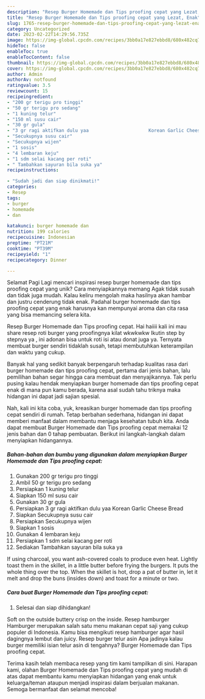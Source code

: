 ```yaml
---
description: "Resep Burger Homemade dan Tips proofing cepat yang Lezat, Enak"
title: "Resep Burger Homemade dan Tips proofing cepat yang Lezat, Enak"
slug: 1765-resep-burger-homemade-dan-tips-proofing-cepat-yang-lezat-enak
category: Uncategorized
date: 2023-02-22T14:29:56.735Z
image: https://img-global.cpcdn.com/recipes/3bb0a17e827ebbd8/680x482cq70/burger-homemade-dan-tips-proofing-cepat-foto-resep-utama.jpg
hideToc: false
enableToc: true
enableTocContent: false
thumbnail: https://img-global.cpcdn.com/recipes/3bb0a17e827ebbd8/680x482cq70/burger-homemade-dan-tips-proofing-cepat-foto-resep-utama.jpg
cover: https://img-global.cpcdn.com/recipes/3bb0a17e827ebbd8/680x482cq70/burger-homemade-dan-tips-proofing-cepat-foto-resep-utama.jpg
author: Admin
authorAv: notfound
ratingvalue: 3.5
reviewcount: 15
recipeingredient:
- "200 gr terigu pro tinggi"
- "50 gr terigu pro sedang"
- "1 kuning telur"
- "150 ml susu cair"
- "30 gr gula"
- "3 gr ragi aktifkan dulu yaa                      Korean Garlic Cheese Bread"
- "Secukupnya susu cair"
- "Secukupnya wijen"
- "1 sosis"
- "4 lembaran keju"
- "1 sdm selai kacang per roti"
- " Tambahkan sayuran bila suka ya"
recipeinstructions:

- "Sudah jadi dan siap dinikmati!"
categories:
- Resep
tags:
- burger
- homemade
- dan

katakunci: burger homemade dan 
nutrition: 199 calories
recipecuisine: Indonesian
preptime: "PT21M"
cooktime: "PT39M"
recipeyield: "1"
recipecategory: Dinner

---
```



Selamat Pagi Lagi mencari inspirasi resep burger homemade dan tips proofing cepat yang unik? Cara menyiapkannya memang Agak tidak susah dan tidak juga mudah. Kalau keliru mengolah maka hasilnya akan hambar dan justru cenderung tidak enak. Padahal burger homemade dan tips proofing cepat yang enak harusnya kan mempunyai aroma dan cita rasa yang bisa memancing selera kita.


Resep Burger Homemade dan Tips proofing cepat. Hai haiiii kali ini mau share resep roti burger yang proofingnya kilat wkwkwkw Ikutin step by stepnya ya , ini adonan bisa untuk roti isi atau donat juga ya. Ternyata membuat burger sendiri tidaklah susah, tetapi membutuhkan keterampilan dan waktu yang cukup.

Banyak hal yang sedikit banyak berpengaruh terhadap kualitas rasa dari burger homemade dan tips proofing cepat, pertama dari jenis bahan, lalu pemilihan bahan segar hingga cara membuat dan menyajikannya. Tak perlu pusing kalau hendak menyiapkan burger homemade dan tips proofing cepat enak di mana pun kamu berada, karena asal sudah tahu triknya maka hidangan ini dapat jadi sajian spesial.


Nah, kali ini kita coba, yuk, kreasikan burger homemade dan tips proofing cepat sendiri di rumah. Tetap berbahan sederhana, hidangan ini dapat memberi manfaat dalam membantu menjaga kesehatan tubuh kita. Anda dapat membuat Burger Homemade dan Tips proofing cepat memakai 12 jenis bahan dan 0 tahap pembuatan. Berikut ini langkah-langkah dalam menyiapkan hidangannya.

<!--inarticleads1-->

##### Bahan-bahan dan bumbu yang digunakan dalam menyiapkan Burger Homemade dan Tips proofing cepat:

1. Gunakan 200 gr terigu pro tinggi
1. Ambil 50 gr terigu pro sedang
1. Persiapkan 1 kuning telur
1. Siapkan 150 ml susu cair
1. Gunakan 30 gr gula
1. Persiapkan 3 gr ragi aktifkan dulu yaa                      Korean Garlic Cheese Bread
1. Siapkan Secukupnya susu cair
1. Persiapkan Secukupnya wijen
1. Siapkan 1 sosis
1. Gunakan 4 lembaran keju
1. Persiapkan 1 sdm selai kacang per roti
1. Sediakan  Tambahkan sayuran bila suka ya


If using charcoal, you want ash-covered coals to produce even heat. Lightly toast them in the skillet, in a little butter before frying the burgers. It puts the whole thing over the top. When the skillet is hot, drop a pat of butter in, let it melt and drop the buns (insides down) and toast for a minute or two. 

<!--inarticleads2-->

##### Cara buat Burger Homemade dan Tips proofing cepat:


1. Selesai dan siap dihidangkan!

Soft on the outside buttery crisp on the inside. Resep hamburger Hamburger merupakan salah satu menu makanan cepat saji yang cukup populer di Indonesia. Kamu bisa mengikuti resep hamburger agar hasil dagingnya lembut dan juicy. Resep burger telur asin Apa jadinya kalau burger memiliki isian telur asin di tengahnya? Burger Homemade dan Tips proofing cepat. 

Terima kasih telah membaca resep yang tim kami tampilkan di sini. Harapan kami, olahan Burger Homemade dan Tips proofing cepat yang mudah di atas dapat membantu kamu menyiapkan hidangan yang enak untuk keluarga/teman ataupun menjadi inspirasi dalam berjualan makanan. Semoga bermanfaat dan selamat mencoba!
